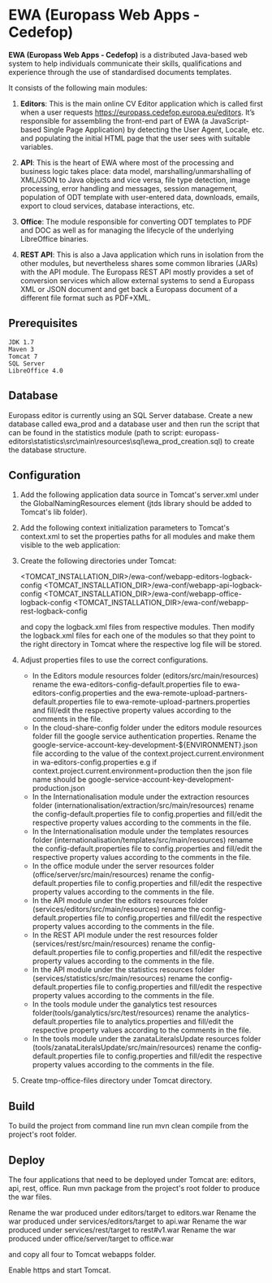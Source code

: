 # EWA (Europass Web Apps - Cedefop)

**EWA (Europass Web Apps - Cedefop)** is a distributed Java-based web system to help individuals communicate their skills, 
qualifications and experience through the use of standardised documents templates. 

It consists of the following main modules:

1. **Editors**: This is the main online CV Editor application which is called first when a user requests
https://europass.cedefop.europa.eu/editors. It’s responsible for assembling the front-end
part of EWA (a JavaScript-based Single Page Application) by detecting the User Agent,
Locale, etc. and populating the initial HTML page that the user sees with suitable variables.

2. **API**: This is the heart of EWA where most of the processing and business logic takes place:
data model, marshalling/unmarshalling of XML/JSON to Java objects and vice versa, file type
detection, image processing, error handling and messages, session management, population
of ODT template with user-entered data, downloads, emails, export to cloud services,
database interactions, etc.

3. **Office**: The module responsible for converting ODT templates to PDF and DOC as well as for
managing the lifecycle of the underlying LibreOffice binaries.

4. **REST API**: This is also a Java application which runs in isolation from the other modules, but nevertheless shares some common
libraries (JARs) with the API module. The Europass REST API mostly provides a set of conversion services which allow external systems 
to send a Europass XML or JSON document and get back a Europass document of a different file format such as PDF+XML.

## Prerequisites

    JDK 1.7
    Maven 3
    Tomcat 7
    SQL Server
    LibreOffice 4.0

## Database

Europass editor is currently using an SQL Server database.
Create a new database called ewa_prod and a database user and then run the script that can be found in the statistics module 
(path to script: europass-editors\statistics\src\main\resources\sql\ewa_prod_creation.sql) to create the database structure.

## Configuration

1. Add the following application data source in Tomcat's server.xml under the GlobalNamingResources element (jtds library should be added to Tomcat's lib folder).

<Resource name="jdbc/EWA_STATISTICS"
        type="javax.sql.DataSource"
        auth="Container"
        driverClassName="net.sourceforge.jtds.jdbc.Driver"
        url="jdbc:jtds:sqlserver://<SERVER_NAME>:1433;instance=MSSQLSERVER;DatabaseName=ewa_prod"
        username="<USERNAME>"
        password="<PASSWORD>"
        maxActive="300" maxIdle="2" maxWait="5000"
        removeAbandoned="true" removeAbandonedTimeout="60" />

2. Add the following context initialization parameters to Tomcat's context.xml to set the properties paths for all modules and make them visible to the web application:

    <Parameter name="europass-ewa-editors.external.config.properties"                         override="false" value="<EUROPASS_ROOT_FOLDER>/editors/src/main/resources/ewa-editors-config.properties" /> 
    <Parameter name="europass-ewa-services-remote-upload-postback.external.config.properties" override="false" value="<EUROPASS_ROOT_FOLDER>/editors/src/main/resources/ewa-remote-upload-partners.properties" /> 
    <Parameter name="europass-ewa-services-editors.external.config.properties"                override="false" value="<EUROPASS_ROOT_FOLDER>/services/editors/src/main/resources/config.properties" /> 
    <Parameter name="database-api.external.config.properties"                                 override="false" value="<EUROPASS_ROOT_FOLDER>/services/editors/src/main/resources/database.properties" /> 
    <Parameter name="europass-ewa-services-rest.external.config.properties"                   override="false" value="<EUROPASS_ROOT_FOLDER>/services/rest/src/main/resources/config.properties" /> 
    <Parameter name="database-rest.external.config.properties"                                override="false" value="<EUROPASS_ROOT_FOLDER>/services/rest/src/main/resources/database.properties" /> 
    <Parameter name="europass-ewa-oo-server.external.config.properties"                       override="false" value="<EUROPASS_ROOT_FOLDER>/office/server/src/main/resources/config.properties"/> 

3. Create the following directories under Tomcat:

    <TOMCAT_INSTALLATION_DIR>/ewa-conf/webapp-editors-logback-config 
    <TOMCAT_INSTALLATION_DIR>/ewa-conf/webapp-api-logback-config 
    <TOMCAT_INSTALLATION_DIR>/ewa-conf/webapp-office-logback-config 
    <TOMCAT_INSTALLATION_DIR>/ewa-conf/webapp-rest-logback-config 

    and copy the logback.xml files from respective modules.
    Then modify the logback.xml files for each one of the modules so that they point to the right directory in Tomcat where the respective log file will be stored.

4. Adjust properties files to use the correct configurations.
   - In the Editors module resources folder (editors/src/main/resources) rename the ewa-editors-config-default.properties file to ewa-editors-config.properties 
     and the ewa-remote-upload-partners-default.properties file to ewa-remote-upload-partners.properties and fill/edit the respective property values according 
     to the comments in the file.
   - In the cloud-share-config folder under the editors module resources folder fill the google service authentication properties. Rename the google-service-account-key-development-${ENVIRONMENT}.json file according to the 
     value of the context.project.current.environment in wa-editors-config.properties e.g if context.project.current.environment=production then the json file name should be
     google-service-account-key-development-production.json
   - In the Internationalisation module under the extraction resources folder (internationalisation/extraction/src/main/resources) rename the config-default.properties file to config.properties
     and fill/edit the respective property values according to the comments in the file.
   - In the Internationalisation module under the templates resources folder (internationalisation/templates/src/main/resources) rename the config-default.properties file to config.properties
     and fill/edit the respective property values according to the comments in the file.
   - In the office module under the server resources folder (office/server/src/main/resources) rename the config-default.properties file to config.properties
     and fill/edit the respective property values according to the comments in the file.
   - In the API module under the editors resources folder (services/editors/src/main/resources) rename the config-default.properties file to config.properties
     and fill/edit the respective property values according to the comments in the file.
   - In the REST API module under the rest resources folder (services/rest/src/main/resources) rename the config-default.properties file to config.properties
     and fill/edit the respective property values according to the comments in the file.
   - In the API module under the statistics resources folder (services/statistics/src/main/resources) rename the config-default.properties file to config.properties
     and fill/edit the respective property values according to the comments in the file.
   - In the tools module under the ganalytics test resources folder(tools/ganalytics/src/test/resources) rename the analytics-default.properties file to analytics.properties
     and fill/edit the respective property values according to the comments in the file. 
   - In the tools module under the zanataLiteralsUpdate resources folder (tools/zanataLiteralsUpdate/src/main/resources) rename the config-default.properties file to config.properties
     and fill/edit the respective property values according to the comments in the file.

5. Create tmp-office-files directory under Tomcat directory.

## Build

To build the project from command line run mvn clean compile from the project's root folder.

## Deploy
The four applications that need to be deployed under Tomcat are: editors, api, rest, office.
Run mvn package from the project's root folder to produce the war files.

Rename the war produced under editors/target to editors.war
Rename the war produced under services/editors/target to api.war
Rename the war produced under services/rest/target to rest#v1.war
Rename the war produced under office/server/target to office.war

and copy all four to Tomcat webapps folder.

Enable https and start Tomcat.